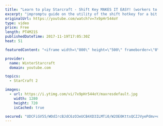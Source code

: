 ```yaml
---
title: "Learn to play Starcraft - Shift Key MAKES IT EASY! (workers to gas, waypoints, ctrl grps, moving)"
excerpt: "impromptu guide on the utility of the shift hotkey for a bit of everything"
originalUrl: https://youtube.com/watch?v=7x9pHr544oY
type: video
price: Free
length: PT4M21S
publishedDateTime: 2017-11-19T17:05:30Z
heat: 51

featuredContent: "<iframe width=\"800\" height=\"500\" frameborder=\"0\" src=\"https://www.youtube.com/embed/7x9pHr544oY\" allow=\"accelerometer; autoplay; encrypted-media; gyroscope; picture-in-picture\" allowfullscreen></iframe>"

provider:
  name: WinterStarcraft
  domain: youtube.com

topics:
  - StarCraft 2

images:
  - url: https://i.ytimg.com/vi/7x9pHr544oY/maxresdefault.jpg
    width: 1280
    height: 720
    isCached: true

secured: "UDCFiGV55/WOdIrcBJdC6zO3eUCB4XD3ILMTi0/W2OE0KttsQCZJVyePdmv+oJ63ZL+aV0ad6ipONCik1Gcn93aa/phjgHK7Q8j3fiebbaYOqECTmUG0HLjzYzCZ+ZdaxedRSfmfCcsQ1Fak23UxurVE9Pa/6RAoUvWznofoWrMZDHFZHAfmG6dI6+tXGTfbtZDd/Ba27TDvQS74EFlfH3n9TjMamFKJeYri+JuiLV0H/bl5zs6+NG16fQgM1xFjknMdE0tzcrkC/POav2yp8Gs13swFtgue7WDsx+eTjv2kw0v8FcEdd9qKT1P3QTfncjsD6uFHin79Nlnxf8zijycRVezJ04sDTR89QtOAhcoKPcu8/3u1eKEcGYfZa7ha+eRVYOeq/XakBZX2W1wuXUaaCVBglHbZnOWIo/EBfx8=;nVJdWXG49l0+X0aCj8WGIQ=="
---
```


